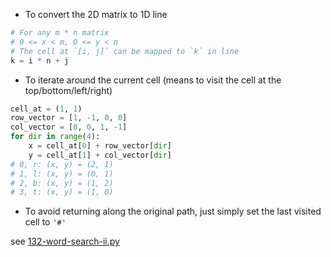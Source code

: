 - To convert the 2D matrix to 1D line

```python
# For any m * n matrix
# 0 <= x < m, 0 <= y < n
# The cell at `[i, j]` can be mapped to `k` in line
k = i * n + j
```

- To iterate around the current cell (means to visit the cell at the top/bottom/left/right)

```python
cell_at = (1, 1)
row_vector = [1, -1, 0, 0]
col_vector = [0, 0, 1, -1]
for dir in range(4):
    x = cell_at[0] + row_vector[dir]
    y = cell_at[1] + col_vector[dir]
# 0, r: (x, y) = (2, 1)
# 1, l: (x, y) = (0, 1)
# 2, b: (x, y) = (1, 2)
# 3, t: (x, y) = (1, 0)
```

- To avoid returning along the original path, just simply set the last visited cell to `'#'`

see [132-word-search-ii.py](../lintcode/132-word-search-ii.py)
